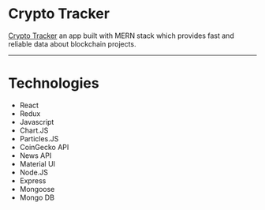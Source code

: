 # Crypto Tracker

[Crypto Tracker](https://your-crypto-tracker.herokuapp.com/#/) an app built with MERN stack which provides fast and reliable data about blockchain projects.

<hr />

# Technologies

* React
* Redux
* Javascript
* Chart.JS
* Particles.JS
* CoinGecko API
* News API
* Material UI
* Node.JS
* Express
* Mongoose
* Mongo DB



